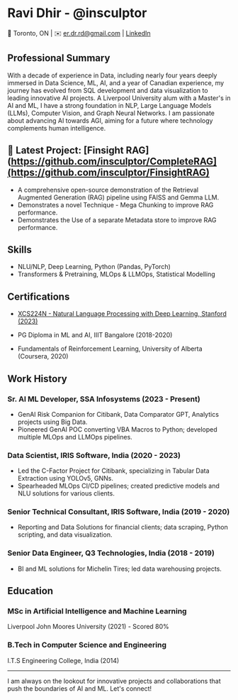 # Ravi Dhir - @insculptor

📍 Toronto, ON | ✉️ er.dr.rd@gmail.com | [LinkedIn](https://linkedin.com/in/ravidhir91/)

## Professional Summary
With a decade of experience in Data, including nearly four years deeply immersed in Data Science, ML, AI, and a year of Canadian experience, my journey has evolved from SQL development and data visualization to leading innovative AI projects. A Liverpool University alum with a Master's in AI and ML, I have a strong foundation in NLP, Large Language Models (LLMs), Computer Vision, and Graph Neural Networks. I am passionate about advancing AI towards AGI, aiming for a future where technology complements human intelligence.

## 🌟 Latest Project: [Finsight RAG](https://github.com/insculptor/CompleteRAG](https://github.com/insculptor/FinsightRAG)
- A comprehensive open-source demonstration of the Retrieval Augmented Generation (RAG) pipeline using FAISS and Gemma LLM.
- Demonstrates a novel Technique - Mega Chunking to improve RAG performance.
- Demonstrates the Use of a separate Metadata store to improve RAG performance.

## Skills
- NLU/NLP, Deep Learning, Python (Pandas, PyTorch)
- Transformers & Pretraining, MLOps & LLMOps, Statistical Modelling

## Certifications
- [XCS224N - Natural Language Processing with Deep Learning, Stanford (2023)](https://digitalcredential.stanford.edu/check/33B0B5B75DE02FF95A400D79ED231A90038F902BCB411EAD1F2347E3B13F861FcUM3QUFmYWlDM0JQNGdzTm96UnFzQWZsNTVycVhETHdhb014aGhSVGhmUHhZT1p3)
  
- PG Diploma in ML and AI, IIIT Bangalore (2018-2020)
- Fundamentals of Reinforcement Learning, University of Alberta (Coursera, 2020)

## Work History

### Sr. AI ML Developer, SSA Infosystems (2023 - Present)
- GenAI Risk Companion for Citibank, Data Comparator GPT, Analytics projects using Big Data.
- Pioneered GenAI POC converting VBA Macros to Python; developed multiple MLOps and LLMOps pipelines.

### Data Scientist, IRIS Software, India (2020 - 2023)
- Led the C-Factor Project for Citibank, specializing in Tabular Data Extraction using YOLOv5, GNNs.
- Spearheaded MLOps CI/CD pipelines; created predictive models and NLU solutions for various clients.

### Senior Technical Consultant, IRIS Software, India (2019 - 2020)
- Reporting and Data Solutions for financial clients; data scraping, Python scripting, and data visualization.

### Senior Data Engineer, Q3 Technologies, India (2018 - 2019)
- BI and ML solutions for Michelin Tires; led data warehousing projects.

## Education

### MSc in Artificial Intelligence and Machine Learning
Liverpool John Moores University (2021) - Scored 80%

### B.Tech in Computer Science and Engineering
I.T.S Engineering College, India (2014)

---

I am always on the lookout for innovative projects and collaborations that push the boundaries of AI and ML. Let's connect!

